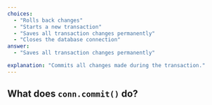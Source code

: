 ```yaml
---
choices:
  - "Rolls back changes"
  - "Starts a new transaction"
  - "Saves all transaction changes permanently"
  - "Closes the database connection"
answer:
  - "Saves all transaction changes permanently"

explanation: "Commits all changes made during the transaction."
---
```


## What does `conn.commit()` do?
